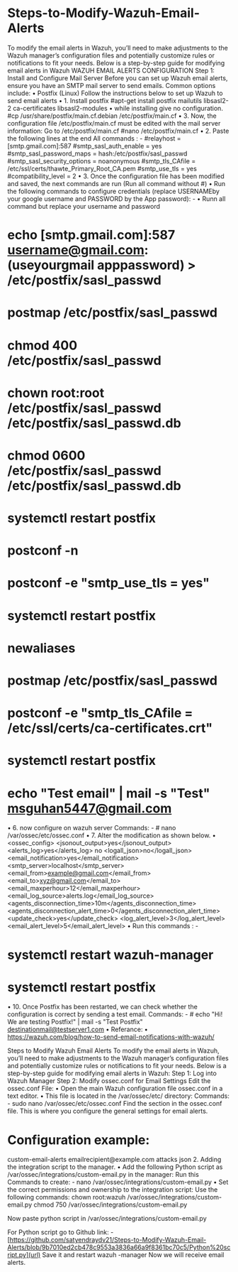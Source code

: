 # Steps-to-Modify-Wazuh-Email-Alerts
To modify the email alerts in Wazuh, you’ll need to make adjustments to the Wazuh manager’s configuration files and potentially customize rules or notifications to fit your needs. Below is a step-by-step guide for modifying email alerts in Wazuh
WAZUH EMAIL ALERTS CONFIGURATION
Step 1: Install and Configure Mail Server
Before you can set up Wazuh email alerts, ensure you have an SMTP mail server to send emails. Common options include:
•	Postfix (Linux)
Follow the instructions below to set up Wazuh to send email alerts 
•	1. Install postfix
 #apt-get install postfix mailutils libsasl2-2 ca-certificates libsasl2-modules
•	while installing give no configuration.
 #cp /usr/share/postfix/main.cf.debian /etc/postfix/main.cf 
•	3. Now, the configuration file /etc/postfix/main.cf must be edited with the mail server information:
   Go to /etc/postfix/main.cf
#nano /etc/postfix/main.cf
•	2. Paste the following lines at the end
All commands : -
   #relayhost = [smtp.gmail.com]:587
   #smtp_sasl_auth_enable = yes
   #smtp_sasl_password_maps = hash:/etc/postfix/sasl_passwd
   #smtp_sasl_security_options = noanonymous
   #smtp_tls_CAfile = /etc/ssl/certs/thawte_Primary_Root_CA.pem
   #smtp_use_tls = yes
   #compatibility_level = 2
•	3. Once the configuration file has been modified and saved, the next commands are run (Run all command without #)
•	Run the following commands to configure credentials (replace USERNAMEby your google username and PASSWORD by the App password): -
•	Runn all command but replace your username and password
  # echo [smtp.gmail.com]:587 username@gmail.com:(useyourgmail apppassword) >   /etc/postfix/sasl_passwd
   # postmap /etc/postfix/sasl_passwd
   # chmod 400 /etc/postfix/sasl_passwd
   # chown root:root /etc/postfix/sasl_passwd /etc/postfix/sasl_passwd.db
   # chmod 0600 /etc/postfix/sasl_passwd /etc/postfix/sasl_passwd.db
   # systemctl restart postfix
   # postconf -n
   # postconf -e "smtp_use_tls = yes"
   # systemctl restart postfix
   # newaliases
   # postmap /etc/postfix/sasl_passwd
   # postconf -e "smtp_tls_CAfile = /etc/ssl/certs/ca-certificates.crt"
   # systemctl restart postfix
   # echo "Test email" | mail -s "Test" msguhan5447@gmail.com
•	6. now configure on wazuh server 
Commands: - # nano /var/ossec/etc/ossec.conf 
•	7. Alter the modification as shown below.
•	<ossec_config>
<global>
<jsonout_output>yes</jsonout_output>
<alerts_log>yes</alerts_log>
<logall>no</logall>
<logall_json>no</logall_json>
<email_notification>yes</email_notification>
<smtp_server>localhost</smtp_server>
<email_from>example@gmail.com</email_from>
<email_to>xyz@gmail.com</email_to>
<email_maxperhour>12</email_maxperhour>
<email_log_source>alerts.log</email_log_source>
<agents_disconnection_time>10m</agents_disconnection_time>
<agents_disconnection_alert_time>0</agents_disconnection_alert_time>
<update_check>yes</update_check>
</global>
<alerts>
<log_alert_level>3</log_alert_level>
<email_alert_level>5</email_alert_level>
</alerts>
•	Run this commands : - 
# systemctl restart wazuh-manager
# systemctl restart postfix
 
•	10. Once Postfix has been restarted, we can check whether the configuration is correct by sending a test email.
Commands: - # echo "Hi! We are testing Postfix!" | mail -s "Test Postfix" destinationmail@testserver1.com
•	Referance: 
•	https://wazuh.com/blog/how-to-send-email-notifications-with-wazuh/ 



Steps to Modify Wazuh Email Alerts
To modify the email alerts in Wazuh, you’ll need to make adjustments to the Wazuh manager’s configuration files and potentially customize rules or notifications to fit your needs. Below is a step-by-step guide for modifying email alerts in Wazuh:
Step 1: Log into Wazuh Manager
Step 2: Modify ossec.conf for Email Settings
Edit the ossec.conf File:
•	Open the main Wazuh configuration file ossec.conf in a text editor.
•	This file is located in the /var/ossec/etc/ directory:
Commands: -  sudo nano /var/ossec/etc/ossec.conf
Find the <integration> section in the ossec.conf file. This is where you configure the general settings for email alerts.
# Configuration example:
<integration>
      <name>custom-email-alerts</name>
      <hook_url>emailrecipient@example.com</hook_url>
      <group>attacks</group>
      <alert_format>json</alert_format>
  </integration>
2. Adding the integration script to the manager.
•	Add the following Python script as /var/ossec/integrations/custom-email.py in the manager:
Run this Commands to create: - nano /var/ossec/integrations/custom-email.py 
•	Set the correct permissions and ownership to the integration script:
Use the following commands:
chown root:wazuh /var/ossec/integrations/custom-email.py 
chmod 750 /var/ossec/integrations/custom-email.py




Now paste python script in /var/ossec/integrations/custom-email.py 

For Python script go to Github link: - [https://github.com/satyendraydv21/Steps-to-Modify-Wazuh-Email-Alerts/blob/9b7010ed2cb478c9553a3836a66a9f8361bc70c5/Python%20script.py](url)
Save it and restart wazuh -manager
Now we will receive email alerts.

